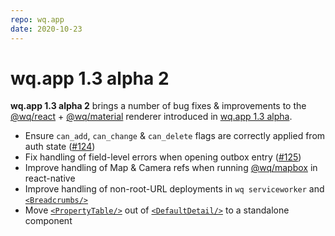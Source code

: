 ```yaml
---
repo: wq.app
date: 2020-10-23
---
```


# wq.app 1.3 alpha 2

**wq.app 1.3 alpha 2** brings a number of bug fixes & improvements to the [@wq/react](../@wq/react.md) + [@wq/material](../@wq/material.md) renderer introduced in [wq.app 1.3 alpha](./wq.app-1.3.0a1.md).

 * Ensure `can_add`, `can_change` & `can_delete` flags are correctly applied from auth state ([#124](https://github.com/wq/wq.app/issues/124))
 * Fix handling of field-level errors when opening outbox entry ([#125](https://github.com/wq/wq.app/issues/125))
 * Improve handling of Map & Camera refs when running [@wq/mapbox](../@wq/map-gl.md) in react-native
 * Improve handling of non-root-URL deployments in `wq serviceworker` and [`<Breadcrumbs/>`](../components/Breadcrumbs.md)
 * Move [`<PropertyTable/>`](../components/PropertyTable.md) out of [`<DefaultDetail/>`](../views/DefaultDetail.md) to a standalone component
